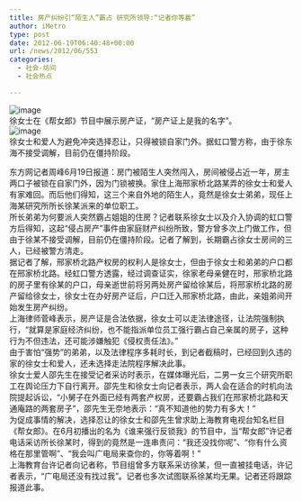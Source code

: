 ```yaml
---
title: 房产纠纷引“陌生人”霸占 研究所领导:“记者你等着”
author: iMetro
type: post
date: 2012-06-19T06:40:48+00:00
url: /news/2012/06/553
categories:
  - 社会-坊间
  - 社会热点

---
```

![image][1]  
徐女士在《帮女郎》节目中展示房产证，“房产证上是我的名字”。  
![image][2]  
徐女士和爱人为避免冲突选择忍让，只得被锁自家门外。据虹口警方称，由于徐东海不接受调解，目前仍在僵持阶段。

东方网记者周峰6月19日报道：房门被陌生人突然闯入，房间被侵占近一年，房主两口子被锁在自家门外，因为门锁被换。家住上海邢家桥北路某弄的徐女士和爱人有家难回。而后他们得知，这三个来自外地的陌生人，竟然是徐女士弟弟，现任上海某研究所所长徐某派来的单位职工。  
所长弟弟为何要派人突然霸占姐姐的住房？记者联系徐女士以及介入协调的虹口警方后得知，这起“侵占房产”事件由家庭财产纠纷所致，警方曾多次上门做工作，但由于徐某不接受调解，目前仍在僵持阶段。记者了解到，长期霸占徐女士房间的三人，已经被警方清走。  
据记者了解，邢家桥北路产权房的权利人是徐女士，但由于徐女士和弟弟的户口都在邢家桥北路。经虹口警方透露，经过调查证实，徐家老母亲健在时，邢家桥北路的房子里有徐某的户口，母亲逝世前将另两处房产留给徐某后，将邢家桥北路的房产留给徐女士，徐女士在办好房产证后，户口迁入邢家桥北路，由此，亲姐弟间开始发生房产纠纷。  
上海律师菅峰表示，房产证是合法依据，徐女士可以走法律途径，让法院强制执行，“就算是家庭经济纠纷，也不能指派单位员工强行霸占自己亲属的房子，这种行为不但违法，还可能涉嫌触犯《侵权责任法》。”  
由于害怕“强势”的弟弟，以及法律程序多耗时长，到记者截稿时，已经回到久违的家的徐女士和爱人，还未选择走法院程序解决此事。  
徐女士爱人邵先生在接受记者采访时表示，在媒体曝光后，二男一女三个研究所职工在舆论压力下自行离开。邵先生和徐女士向记者表示，两人会在适合的时机向法院提起诉讼，“小舅子在外面已经有两套产权房，还要霸占我们在邢家桥北路和天通庵路的两套房子”，邵先生无奈地表示：“真不知道他的势力有多大！”  
为促成事情的解决，选择忍让的徐女士和邵先生曾求助上海教育电视台知名栏目《帮女郎》。在6月初播出的名为《谁来强行反锁我》的节目中，当“帮女郎”许记者电话采访所长徐某时，得到的竟然是一连串责问：“我还没找你呢”、“你有什么资格在那里管啊”、“我会叫广电局来查你的，你等着啊！”  
上海教育台许记者向记者称，节目组曾多方联系采访徐某，但一直被挂电话，许记者表示，“广电局还没有找过我”。记者也多次试图联系徐某均无果。记者还将跟踪报道此事。

 [1]: http://sh.eastday.com/m/20120619/images/02074872.jpg
 [2]: http://sh.eastday.com/m/20120619/images/02074874.jpg